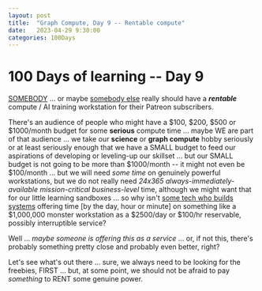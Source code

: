 ```yaml
---
layout: post
title:  "Graph Compute, Day 9 -- Rentable compute"
date:   2023-04-29 9:30:00
categories: 100Days
---
```



# 100 Days of learning -- Day 9

[SOMEBODY](https://www.youtube.com/watch?v=zTav7r38y-Y) ... or maybe [somebody else](https://www.youtube.com/watch?v=E6HJi0iqYbw) really should have a ***rentable*** compute / AI training workstation for their Patreon subscribers.

There's an audience of people who might have a $100, $200, $500 or $1000/month budget for some **serious** compute time ... maybe WE are part of that audience ... we take our **science** or **graph compute** hobby seriously or at least seriously enough that we have a SMALL budget to feed our aspirations of developing or leveling-up our skillset ... but our SMALL budget is not going to be more than $1000/month -- it might not even be $100/month ... but we will need *some time* on genuinely powerful workstations, but we do not really need *24x365 always-immediately-available mission-critical business-level* time, although we might want that for our little learning sandboxes ... so why isn't [some tech who builds systems](https://www.youtube.com/watch?v=5Hxr9k5Vdc4) offering time [by the day, hour or minute] on something like a $1,000,000 monster workstation as a $2500/day or $100/hr reservable, possibly interruptible service?

Well ... *maybe someone is offering this as a service* ... or, if not this, there's probably something pretty close and probably even better, right?

Let's see what's out there ... sure, we always need to be looking for the freebies, FIRST ... but, at some point, we should not be afraid to pay *something* to RENT some genuine power.